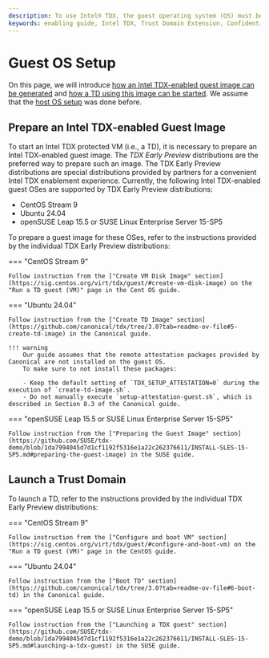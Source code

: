 ```yaml
---
description: To use Intel® TDX, the guest operating system (OS) must be enabled. Multiple distributions are ready for Intel TDX as a guest OS.
keywords: enabling guide, Intel TDX, Trust Domain Extension, Confidential Computing, guest OS, operating system
---
```

<!---
Copyright (C) 2024 Intel Corporation
SPDX-License-Identifier: CC-BY-4.0
-->

# Guest OS Setup

On this page, we will introduce [how an Intel TDX-enabled guest image can be generated](#prepare-an-intel-tdx-enabled-guest-image) and [how a TD using this image can be started](#launch-a-trust-domain).
We assume that the [host OS setup](../05/host_os_setup.md) was done before.


## Prepare an Intel TDX-enabled Guest Image

To start an Intel TDX protected VM (i.e., a TD), it is necessary to prepare an Intel TDX-enabled guest image.
The *TDX Early Preview* distributions are the preferred way to prepare such an image.
The TDX Early Preview distributions are special distributions provided by partners for a convenient Intel TDX enablement experience.
Currently, the following Intel TDX-enabled guest OSes are supported by TDX Early Preview distributions:

- CentOS Stream 9
- Ubuntu 24.04
- openSUSE Leap 15.5 or SUSE Linux Enterprise Server 15-SP5

To prepare a guest image for these OSes, refer to the instructions provided by the individual TDX Early Preview distributions:

=== "CentOS Stream 9"

    Follow instruction from the ["Create VM Disk Image" section](https://sig.centos.org/virt/tdx/guest/#create-vm-disk-image) on the "Run a TD guest (VM)" page in the Cent OS guide.

=== "Ubuntu 24.04"

    Follow instruction from the ["Create TD Image" section](https://github.com/canonical/tdx/tree/3.0?tab=readme-ov-file#5-create-td-image) in the Canonical guide.

    !!! warning
        Our guide assumes that the remote attestation packages provided by Canonical are not installed on the guest OS.
        To make sure to not install these packages:

        - Keep the default setting of `TDX_SETUP_ATTESTATION=0` during the execution of `create-td-image.sh`.
        - Do not manually execute `setup-attestation-guest.sh`, which is described in Section 8.3 of the Canonical guide.

=== "openSUSE Leap 15.5 or SUSE Linux Enterprise Server 15-SP5"

    Follow instruction from the ["Preparing the Guest Image" section](https://github.com/SUSE/tdx-demo/blob/1da7994045d7d1cf1192f5316e1a22c262376611/INSTALL-SLES-15-SP5.md#preparing-the-guest-image) in the SUSE guide.


## Launch a Trust Domain

To launch a TD, refer to the instructions provided by the individual TDX Early Preview distributions:

=== "CentOS Stream 9"

    Follow instruction from the ["Configure and boot VM" section](https://sig.centos.org/virt/tdx/guest/#configure-and-boot-vm) on the "Run a TD guest (VM)" page in the CentOS guide.

=== "Ubuntu 24.04"

    Follow instruction from the ["Boot TD" section](https://github.com/canonical/tdx/tree/3.0?tab=readme-ov-file#6-boot-td) in the Canonical guide.

=== "openSUSE Leap 15.5 or SUSE Linux Enterprise Server 15-SP5"

    Follow instruction from the ["Launching a TDX guest" section](https://github.com/SUSE/tdx-demo/blob/1da7994045d7d1cf1192f5316e1a22c262376611/INSTALL-SLES-15-SP5.md#launching-a-tdx-guest) in the SUSE guide.
